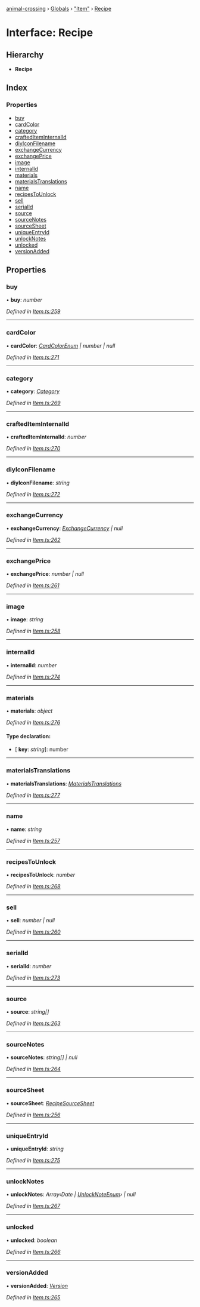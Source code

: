 [animal-crossing](../README.md) › [Globals](../globals.md) › ["Item"](../modules/_item_.md) › [Recipe](_item_.recipe.md)

# Interface: Recipe

## Hierarchy

* **Recipe**

## Index

### Properties

* [buy](_item_.recipe.md#buy)
* [cardColor](_item_.recipe.md#cardcolor)
* [category](_item_.recipe.md#category)
* [craftedItemInternalId](_item_.recipe.md#craftediteminternalid)
* [diyIconFilename](_item_.recipe.md#diyiconfilename)
* [exchangeCurrency](_item_.recipe.md#exchangecurrency)
* [exchangePrice](_item_.recipe.md#exchangeprice)
* [image](_item_.recipe.md#image)
* [internalId](_item_.recipe.md#internalid)
* [materials](_item_.recipe.md#materials)
* [materialsTranslations](_item_.recipe.md#materialstranslations)
* [name](_item_.recipe.md#name)
* [recipesToUnlock](_item_.recipe.md#recipestounlock)
* [sell](_item_.recipe.md#sell)
* [serialId](_item_.recipe.md#serialid)
* [source](_item_.recipe.md#source)
* [sourceNotes](_item_.recipe.md#sourcenotes)
* [sourceSheet](_item_.recipe.md#sourcesheet)
* [uniqueEntryId](_item_.recipe.md#uniqueentryid)
* [unlockNotes](_item_.recipe.md#unlocknotes)
* [unlocked](_item_.recipe.md#unlocked)
* [versionAdded](_item_.recipe.md#versionadded)

## Properties

###  buy

• **buy**: *number*

*Defined in [Item.ts:259](https://github.com/Norviah/animal-crossing/blob/2c80bbc/module/types/Item.ts#L259)*

___

###  cardColor

• **cardColor**: *[CardColorEnum](../enums/_item_.cardcolorenum.md) | number | null*

*Defined in [Item.ts:271](https://github.com/Norviah/animal-crossing/blob/2c80bbc/module/types/Item.ts#L271)*

___

###  category

• **category**: *[Category](../enums/_item_.category.md)*

*Defined in [Item.ts:269](https://github.com/Norviah/animal-crossing/blob/2c80bbc/module/types/Item.ts#L269)*

___

###  craftedItemInternalId

• **craftedItemInternalId**: *number*

*Defined in [Item.ts:270](https://github.com/Norviah/animal-crossing/blob/2c80bbc/module/types/Item.ts#L270)*

___

###  diyIconFilename

• **diyIconFilename**: *string*

*Defined in [Item.ts:272](https://github.com/Norviah/animal-crossing/blob/2c80bbc/module/types/Item.ts#L272)*

___

###  exchangeCurrency

• **exchangeCurrency**: *[ExchangeCurrency](../enums/_item_.exchangecurrency.md) | null*

*Defined in [Item.ts:262](https://github.com/Norviah/animal-crossing/blob/2c80bbc/module/types/Item.ts#L262)*

___

###  exchangePrice

• **exchangePrice**: *number | null*

*Defined in [Item.ts:261](https://github.com/Norviah/animal-crossing/blob/2c80bbc/module/types/Item.ts#L261)*

___

###  image

• **image**: *string*

*Defined in [Item.ts:258](https://github.com/Norviah/animal-crossing/blob/2c80bbc/module/types/Item.ts#L258)*

___

###  internalId

• **internalId**: *number*

*Defined in [Item.ts:274](https://github.com/Norviah/animal-crossing/blob/2c80bbc/module/types/Item.ts#L274)*

___

###  materials

• **materials**: *object*

*Defined in [Item.ts:276](https://github.com/Norviah/animal-crossing/blob/2c80bbc/module/types/Item.ts#L276)*

#### Type declaration:

* \[ **key**: *string*\]: number

___

###  materialsTranslations

• **materialsTranslations**: *[MaterialsTranslations](_item_.materialstranslations.md)*

*Defined in [Item.ts:277](https://github.com/Norviah/animal-crossing/blob/2c80bbc/module/types/Item.ts#L277)*

___

###  name

• **name**: *string*

*Defined in [Item.ts:257](https://github.com/Norviah/animal-crossing/blob/2c80bbc/module/types/Item.ts#L257)*

___

###  recipesToUnlock

• **recipesToUnlock**: *number*

*Defined in [Item.ts:268](https://github.com/Norviah/animal-crossing/blob/2c80bbc/module/types/Item.ts#L268)*

___

###  sell

• **sell**: *number | null*

*Defined in [Item.ts:260](https://github.com/Norviah/animal-crossing/blob/2c80bbc/module/types/Item.ts#L260)*

___

###  serialId

• **serialId**: *number*

*Defined in [Item.ts:273](https://github.com/Norviah/animal-crossing/blob/2c80bbc/module/types/Item.ts#L273)*

___

###  source

• **source**: *string[]*

*Defined in [Item.ts:263](https://github.com/Norviah/animal-crossing/blob/2c80bbc/module/types/Item.ts#L263)*

___

###  sourceNotes

• **sourceNotes**: *string[] | null*

*Defined in [Item.ts:264](https://github.com/Norviah/animal-crossing/blob/2c80bbc/module/types/Item.ts#L264)*

___

###  sourceSheet

• **sourceSheet**: *[RecipeSourceSheet](../enums/_item_.recipesourcesheet.md)*

*Defined in [Item.ts:256](https://github.com/Norviah/animal-crossing/blob/2c80bbc/module/types/Item.ts#L256)*

___

###  uniqueEntryId

• **uniqueEntryId**: *string*

*Defined in [Item.ts:275](https://github.com/Norviah/animal-crossing/blob/2c80bbc/module/types/Item.ts#L275)*

___

###  unlockNotes

• **unlockNotes**: *Array‹Date | [UnlockNoteEnum](../enums/_item_.unlocknoteenum.md)› | null*

*Defined in [Item.ts:267](https://github.com/Norviah/animal-crossing/blob/2c80bbc/module/types/Item.ts#L267)*

___

###  unlocked

• **unlocked**: *boolean*

*Defined in [Item.ts:266](https://github.com/Norviah/animal-crossing/blob/2c80bbc/module/types/Item.ts#L266)*

___

###  versionAdded

• **versionAdded**: *[Version](../enums/_item_.version.md)*

*Defined in [Item.ts:265](https://github.com/Norviah/animal-crossing/blob/2c80bbc/module/types/Item.ts#L265)*
